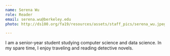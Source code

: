 ```yaml
---
name: Serena Wu
role: Reader
email: serena.wu@berkeley.edu
photo: http://ds100.org/fa19/resources/assets/staff_pics/serena_wu.jpeg

---
```


I am a senior-year student studying computer science and data science. In my spare time, I enjoy traveling and reading detective novels.